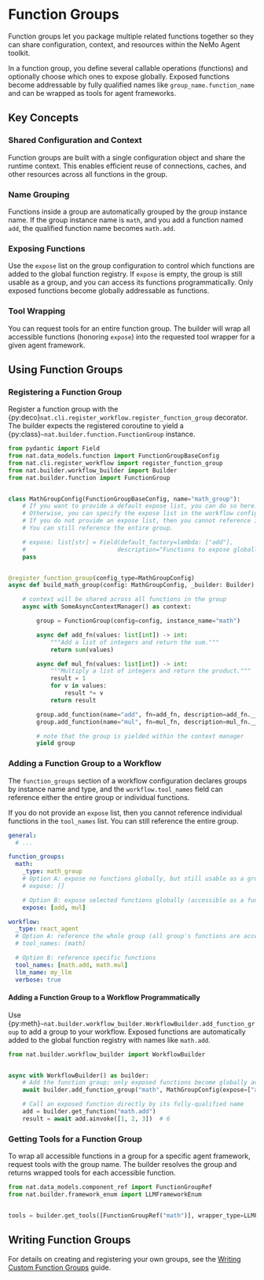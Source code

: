 <!--
SPDX-FileCopyrightText: Copyright (c) 2025, NVIDIA CORPORATION & AFFILIATES. All rights reserved.
SPDX-License-Identifier: Apache-2.0

Licensed under the Apache License, Version 2.0 (the "License");
you may not use this file except in compliance with the License.
You may obtain a copy of the License at

http://www.apache.org/licenses/LICENSE-2.0

Unless required by applicable law or agreed to in writing, software
distributed under the License is distributed on an "AS IS" BASIS,
WITHOUT WARRANTIES OR CONDITIONS OF ANY KIND, either express or implied.
See the License for the specific language governing permissions and
limitations under the License.
-->

# Function Groups

Function groups let you package multiple related functions together so they can share configuration, context, and resources within the NeMo Agent toolkit.

In a function group, you define several callable operations (functions) and optionally choose which ones to expose globally. Exposed functions become addressable by fully qualified names like `group_name.function_name` and can be wrapped as tools for agent frameworks.

## Key Concepts

### Shared Configuration and Context

Function groups are built with a single configuration object and share the runtime context. This enables efficient reuse of connections, caches, and other resources across all functions in the group.

### Name Grouping

Functions inside a group are automatically grouped by the group instance name. If the group instance name is `math`, and you add a function named `add`, the qualified function name becomes `math.add`.

### Exposing Functions

Use the `expose` list on the group configuration to control which functions are added to the global function registry. If `expose` is empty, the group is still usable as a group, and you can access its functions programmatically. Only exposed functions become globally addressable as functions.

### Tool Wrapping

You can request tools for an entire function group. The builder will wrap all accessible functions (honoring `expose`) into the requested tool wrapper for a given agent framework.

## Using Function Groups

### Registering a Function Group

Register a function group with the {py:deco}`nat.cli.register_workflow.register_function_group` decorator. The builder expects the registered coroutine to yield a {py:class}`~nat.builder.function.FunctionGroup` instance.

```python
from pydantic import Field
from nat.data_models.function import FunctionGroupBaseConfig
from nat.cli.register_workflow import register_function_group
from nat.builder.workflow_builder import Builder
from nat.builder.function import FunctionGroup


class MathGroupConfig(FunctionGroupBaseConfig, name="math_group"):
    # If you want to provide a default expose list, you can do so here.
    # Otherwise, you can specify the expose list in the workflow configuration.
    # If you do not provide an expose list, then you cannot reference individual functions in the tool_names list.
    # You can still reference the entire group.

    # expose: list[str] = Field(default_factory=lambda: ["add"],
    #                          description="Functions to expose globally")
    pass


@register_function_group(config_type=MathGroupConfig)
async def build_math_group(config: MathGroupConfig, _builder: Builder):

    # context will be shared across all functions in the group
    async with SomeAsyncContextManager() as context:

        group = FunctionGroup(config=config, instance_name="math")

        async def add_fn(values: list[int]) -> int:
            """Add a list of integers and return the sum."""
            return sum(values)

        async def mul_fn(values: list[int]) -> int:
            """Multiply a list of integers and return the product."""
            result = 1
            for v in values:
                result *= v
            return result

        group.add_function(name="add", fn=add_fn, description=add_fn.__doc__)
        group.add_function(name="mul", fn=mul_fn, description=mul_fn.__doc__)

        # note that the group is yielded within the context manager
        yield group
```

### Adding a Function Group to a Workflow

The `function_groups` section of a workflow configuration declares groups by instance name and type, and the `workflow.tool_names` field can reference either the entire group or individual functions.

If you do not provide an `expose` list, then you cannot reference individual functions in the `tool_names` list. You can still reference the entire group.

```yaml
general:
  # ...

function_groups:
  math:
    _type: math_group
    # Option A: expose no functions globally, but still usable as a group
    # expose: []

    # Option B: expose selected functions globally (accessible as a function named math.add, math.mul)
    expose: [add, mul]

workflow:
  _type: react_agent
  # Option A: reference the whole group (all group's functions are accessible)
  # tool_names: [math]

  # Option B: reference specific functions
  tool_names: [math.add, math.mul]
  llm_name: my_llm
  verbose: true
```


#### Adding a Function Group to a Workflow Programmatically

Use {py:meth}`~nat.builder.workflow_builder.WorkflowBuilder.add_function_group` to add a group to your workflow. Exposed functions are automatically added to the global function registry with names like `math.add`.

```python
from nat.builder.workflow_builder import WorkflowBuilder


async with WorkflowBuilder() as builder:
    # Add the function group; only exposed functions become globally available
    await builder.add_function_group("math", MathGroupConfig(expose=["add"]))

    # Call an exposed function directly by its fully-qualified name
    add = builder.get_function("math.add")
    result = await add.ainvoke([1, 2, 3])  # 6
```

### Getting Tools for a Function Group

To wrap all accessible functions in a group for a specific agent framework, request tools with the group name. The builder resolves the group and returns wrapped tools for each accessible function.

```python
from nat.data_models.component_ref import FunctionGroupRef
from nat.builder.framework_enum import LLMFrameworkEnum


tools = builder.get_tools([FunctionGroupRef("math")], wrapper_type=LLMFrameworkEnum.LANGCHAIN)
```

## Writing Function Groups

For details on creating and registering your own groups, see the [Writing Custom Function Groups](../extend/function-groups.md) guide.
